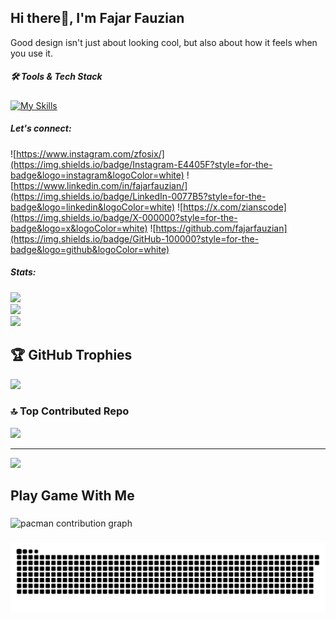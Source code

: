 ## Hi there👋, I'm Fajar Fauzian

<!-- ![Fajar Fauzian](img/github-header-image.png) -->

Good design isn't just about looking cool, but also about how it feels when you use it.


##### 🛠 Tools & Tech Stack

[![My Skills](https://skillicons.dev/icons?i=html,css,sass,js,ts,php,react,nextjs,vuejs,nodejs,express,laravel,vite,jquery,bootstrap,tailwindcss,redux,remix,mysql,postgresql,prisma,vercel,firebase,git,github,gitlab,npm,yarn,vscode,figma)](https://skillicons.dev)
  

##### Let's connect:

![https://www.instagram.com/zfosix/](https://img.shields.io/badge/Instagram-E4405F?style=for-the-badge&logo=instagram&logoColor=white) ![https://www.linkedin.com/in/fajarfauzian/](https://img.shields.io/badge/LinkedIn-0077B5?style=for-the-badge&logo=linkedin&logoColor=white) ![https://x.com/zianscode](https://img.shields.io/badge/X-000000?style=for-the-badge&logo=x&logoColor=white) ![https://github.com/fajarfauzian](https://img.shields.io/badge/GitHub-100000?style=for-the-badge&logo=github&logoColor=white)


##### Stats:

<!-- ![Fajar Fauzian's GitHub stats](https://github-readme-stats.vercel.app/api?username=fajarfauzian&show_icons=true&theme=merko) -->

![](https://github-readme-stats.vercel.app/api?username=fajarfauzian&theme=dark&hide_border=false&include_all_commits=true&count_private=true)<br/>
![](https://nirzak-streak-stats.vercel.app/?user=fajarfauzian&theme=dark&hide_border=false)<br/>
![](https://github-readme-stats.vercel.app/api/top-langs/?username=fajarfauzian&theme=dark&hide_border=false&include_all_commits=true&count_private=true&layout=compact)

## 🏆 GitHub Trophies
![](https://github-profile-trophy.vercel.app/?username=fajarfauzian&theme=radical&no-frame=false&no-bg=true&margin-w=4)

### 🔝 Top Contributed Repo
![](https://github-contributor-stats.vercel.app/api?username=fajarfauzian&limit=5&theme=dark&combine_all_yearly_contributions=true)

---
[![](https://visitcount.itsvg.in/api?id=fajarfauzian&icon=0&color=0)](https://visitcount.itsvg.in)

<!-- Proudly created with GPRM ( https://gprm.itsvg.in ) -->


<h2 align="left">Play Game With Me</h2>

###

<picture>
  <source media="(prefers-color-scheme: dark)" srcset="https://raw.githubusercontent.com/fajarfauzian/fajarfauzian/output/pacman-contribution-graph-dark.svg">
  <source media="(prefers-color-scheme: light)" srcset="https://raw.githubusercontent.com/fajarfauzian/fajarfauzian/output/pacman-contribution-graph.svg">
  <img alt="pacman contribution graph" src="https://raw.githubusercontent.com/fajarfauzian/fajarfauzian/output/pacman-contribution-graph.svg">
</picture>

###

<img src="https://raw.githubusercontent.com/fajarfauzian/fajarfauzian/output/snake.svg" alt="Snake animation" />

###